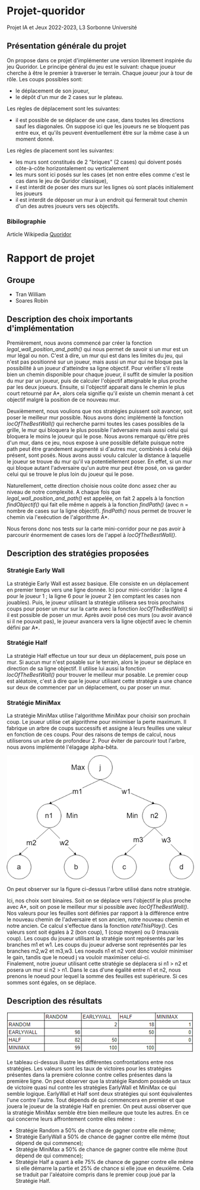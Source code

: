 
# Projet-quoridor
Projet IA et Jeux 2022-2023, L3 Sorbonne Université

## Présentation générale du projet

On propose dans ce projet d'implémenter une version librement inspirée du jeu Quoridor.
Le principe général du jeu est le suivant: chaque joueur cherche à être le premier à traverser le terrain.
Chaque joueur jour à tour de rôle. Les coups possibles sont:
* le déplacement de son joueur,
* le dépôt d'un mur de 2 cases sur le plateau.

Les règles de déplacement sont les suivantes:
* il est possible de se déplacer de une case, dans toutes les directions sauf les diagonales. On suppose ici que les joueurs ne se bloquent pas entre eux, et qu'ils peuvent éventuellement être sur la même case à un moment donné.

Les règles de placement sont les suivantes:
* les murs sont constitués de 2 "briques" (2 cases) qui doivent posés côte-à-côte horizontalement ou verticalement
* les murs sont ici posés sur les cases (et non entre elles comme c'est le cas dans le jeu de Quridor classique),
* il est interdit de poser des murs sur les lignes où sont placés initialement les joueurs
* il est interdit de déposer un mur à un endroit qui fermerait tout chemin d'un des autres joueurs vers ses objectifs.

### Bibilographie
Article Wikipedia [Quoridor](https://en.wikipedia.org/wiki/Quoridor)

# Rapport de projet

## Groupe
* Tran William
* Soares Robin

## Description des choix importants d'implémentation

Premièrement, nous avons commencé par créer la fonction *legal_wall_position_and_path()* qui nous permet de savoir si un mur est un mur légal ou non. C'est à dire, un mur qui est dans les limites du jeu, qui n'est pas positionné sur un joueur, mais aussi un mur qui ne bloque pas la possibilité à un joueur d'atteindre sa ligne objectif. Pour vérifier s'il reste bien un chemin disponible pour chaque joueur, il suffit de simuler la position du mur par un joueur, puis de calculer l'objectif atteignable le plus proche par les deux joueurs. Ensuite, si l'objectif apparait dans le chemin le plus court retourné par A*, alors cela signifie qu'il existe un chemin menant à cet objectif malgré la position de ce nouveau mur.  

Deuxièmement, nous voulions que nos stratégies puissent soit avancer, soit poser le meilleur mur possible. Nous avons donc implémenté la fonction *locOfTheBestWall()* qui recherche parmi toutes les cases possibles de la grille, le mur qui bloquera le plus possible l'adversaire mais aussi celui qui bloquera le moins le joueur qui le pose. Nous avons remarqué qu'être près d'un mur, dans ce jeu, nous expose à une possible défaite puisque notre path peut être grandement augmenté si d'autres mur, combinés à celui déjà présent, sont posés. Nous avons aussi voulu calculer la distance à laquelle le joueur se trouve du mur qu'il va potentiellement poser. En effet, si un mur qui bloque autant l'adversaire qu'un autre mur peut être posé, on va garder celui qui se trouve le plus loin du joueur qui le pose.  

Naturellement, cette direction choisie nous coûte donc assez cher au niveau de notre complexité. A chaque fois que *legal_wall_position_and_path()* est appelée, on fait 2 appels à la fonction *findObjectif()* qui fait elle même n appels à la fonction *findPath()* (avec n = nombre de cases sur la ligne objectif). *findPath()* nous permet de trouver le chemin via l'exécution de l'algorithme A*.  

Nous ferons donc nos tests sur la carte mini-corridor pour ne pas avoir à parcourir énormement de cases lors de l'appel à *locOfTheBestWall()*.

## Description des stratégies proposées

### Stratégie Early Wall

La stratégie Early Wall est assez basique. Elle consiste en un déplacement en premier temps vers une ligne donnée. Ici pour mini-corridor : la ligne 4 pour le joueur 1 ; la ligne 6 pour le joueur 2 (en comptant les cases non jouables). Puis, le joueur utilisant la stratégie utilisera ses trois prochains coups pour poser un mur sur la carte avec la fonction *locOfTheBestWall()* si il est possible de poser un mur. Après avoir posé ces murs (ou avoir avancé si il ne pouvait pas), le joueur avancera vers la ligne objectif avec le chemin défini par A*.

### Stratégie Half

La stratégie Half effectue un tour sur deux un déplacement, puis pose un mur. Si aucun mur n'est posable sur le terrain, alors le joueur se déplace en direction de sa ligne objectif. Il utilise lui aussi la fonction *locOfTheBestWall()* pour trouver le meilleur mur posable. Le premier coup est aléatoire, c'est à dire que le joueur utilisant cette stratégie a une chance sur deux de commencer par un déplacement, ou par poser un mur.

### Stratégie MiniMax

La stratégie MiniMax utilise l'algorithme MiniMax pour choisir son prochain coup. Le joueur utilise cet algorithme pour minimiser la perte maximum. Il fabrique un arbre de coups successifs et assigne à leurs feuilles une valeur en fonction de ces coups. Pour des raisons de temps de calcul, nous utiliserons un arbre de profondeur 2. Pour éviter de parcourir tout l'arbre, nous avons implémenté l'élagage alpha-bêta.

![Arbre MiniMax](docs/arbreminimax.png "Arbre MiniMax")

On peut observer sur la figure ci-dessus l'arbre utilisé dans notre stratégie.

Ici, nos choix sont binaires. Soit on se déplace vers l'objectif le plus proche avec A*, soit on pose le meilleur mur si possible avec *locOfTheBestWall()*.
Nos valeurs pour les feuilles sont définies par rapport à la différence entre le nouveau chemin de l'adversaire et son ancien, notre nouveau chemin et notre ancien. Ce calcul s'effectue dans la fonction *rateThisPlay()*. Ces valeurs sont soit égales à 2 (bon coup), 1 (coup moyen) ou 0 (mauvais coup).
Les coups du joueur utilisant la stratégie sont représentés par les branches m1 et w1. Les coups du joueur adverse sont représentés par les branches m2,w2 et m3,w3.
Les noeuds n1 et n2 vont donc vouloir minimiser le gain, tandis que le noeud j va vouloir maximiser celui-ci.  
Finalement, notre joueur utilisant cette stratégie se déplacera si n1 > n2 et posera un mur si n2 > n1.
Dans le cas d'une égalité entre n1 et n2, nous prenons le noeud pour lequel la somme des feuilles est supérieure. Si ces sommes sont égales, on se déplace. 

## Description des résultats

![Tableau Résultats](docs/tabresultat.png "Tableau Résultats")

Le tableau ci-dessus illustre les différentes confrontations entre nos stratégies. Les valeurs sont les taux de victoires pour les stratégies présentes dans la première colonne contre celles présentes dans la première ligne. On peut observer que la stratégie Random possède un taux de victoire quasi nul contre les stratégies EarlyWall et MiniMax ce qui semble logique. EarlyWall et Half sont deux stratégies qui sont équivalentes l'une contre l'autre. Tout dépends de qui commencera en premier et que jouera le joueur de la stratégie Half en premier. On peut aussi observer que la stratégie MiniMax semble être bien meilleure que toute les autres. En ce qui concerne leurs affrontement contre elles même :

- Stratégie Random a 50% de chance de gagner contre elle même;
- Stratégie EarlyWall a 50% de chance de gagner contre elle même (tout dépend de qui commence);
- Stratégie MiniMax a 50% de chance de gagner contre elle même (tout dépend de qui commence);
- Stratégie Half a quant à elle 75% de chance de gagner contre elle même si elle démarre la partie et 25% de chance si elle joue en deuxième. Cela se traduit par l'aléatoire compris dans le premier coup joué par la Stratégie Half.
